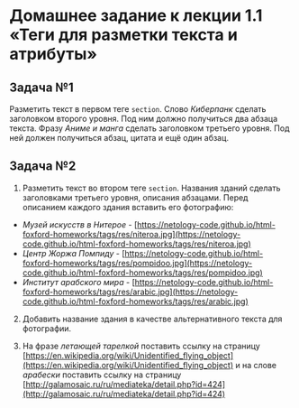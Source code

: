 # Домашнее задание к лекции 1.1 «Теги для разметки текста и атрибуты»


## Задача №1
Разметить текст в первом теге `section`. Слово *Киберпанк* сделать заголовком второго уровня. Под ним должно получиться два абзаца текста. Фразу *Аниме и манга* сделать заголовком третьего уровня. Под ней должен получиться абзац, цитата и ещё один абзац.

## Задача №2
1. Разметить текст во втором теге `section`. Названия зданий сделать заголовками третьего уровня, описания абзацами. Перед описанием каждого здания вставить его фотографию:

* *Музей искусств в Нитерое* - [https://netology-code.github.io/html-foxford-homeworks/tags/res/niteroa.jpg](https://netology-code.github.io/html-foxford-homeworks/tags/res/niteroa.jpg)
* *Центр Жоржа Помпиду* - [https://netology-code.github.io/html-foxford-homeworks/tags/res/pompidoo.jpg](https://netology-code.github.io/html-foxford-homeworks/tags/res/pompidoo.jpg)
* *Институт арабского мира* - [https://netology-code.github.io/html-foxford-homeworks/tags/res/arabic.jpg](https://netology-code.github.io/html-foxford-homeworks/tags/res/arabic.jpg)

2. Добавить название здания в качестве альтернативного текста для фотографии.

3. На фразе *летающей тарелкой* поставить ссылку на страницу [https://en.wikipedia.org/wiki/Unidentified_flying_object](https://en.wikipedia.org/wiki/Unidentified_flying_object) и на слове *арабески* поставить ссылку на страницу [http://galamosaic.ru/ru/mediateka/detail.php?id=424](http://galamosaic.ru/ru/mediateka/detail.php?id=424)